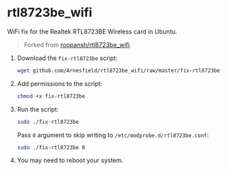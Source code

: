 # rtl8723be_wifi

WiFi fix for the Realtek RTL8723BE Wireless card in Ubuntu.

> Forked from [roopansh/rtl8723be_wifi](https://github.com/roopansh/rtl8723be_wifi).

1. Download the `fix-rtl8723be` script:

   ```sh
   wget github.com/Arnesfield/rtl8723be_wifi/raw/master/fix-rtl8723be
   ```

2. Add permissions to the script:

   ```sh
   chmod +x fix-rtl8723be
   ```

3. Run the script:

   ```sh
   sudo ./fix-rtl8723be
   ```

   Pass `0` argument to skip writing to `/etc/modprobe.d/rtl8723be.conf`:

   ```sh
   sudo ./fix-rtl8723be 0
   ```

4. You may need to reboot your system.
